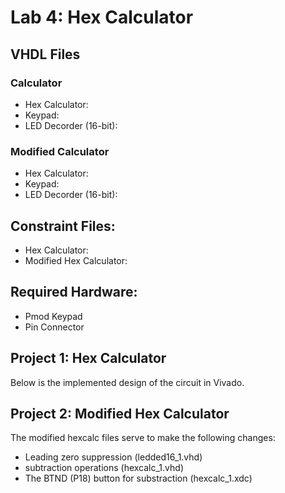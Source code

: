 # Lab 4: Hex Calculator

## VHDL Files

### Calculator
- Hex Calculator:
- Keypad:
- LED Decorder (16-bit):

### Modified Calculator
- Hex Calculator:
- Keypad:
- LED Decorder (16-bit):

## Constraint Files:
- Hex Calculator:
- Modified Hex Calculator:

## Required Hardware:
- Pmod Keypad
- Pin Connector

## Project 1: Hex Calculator

Below is the implemented design of the circuit in Vivado.


## Project 2: Modified Hex Calculator

The modified hexcalc files serve to make the following changes:

- Leading zero suppression (ledded16_1.vhd)
- subtraction operations (hexcalc_1.vhd)
- The BTND (P18) button for substraction (hexcalc_1.xdc)

